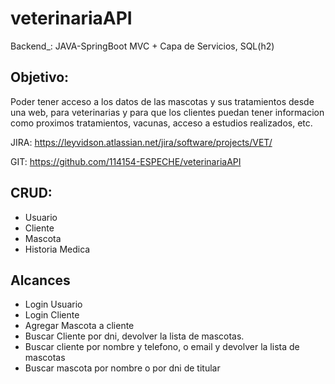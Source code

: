 # veterinariaAPI
Backend_:
JAVA-SpringBoot MVC + Capa de Servicios, SQL(h2)

Objetivo:
-
Poder tener acceso a los datos de las mascotas y sus tratamientos
desde una web, para veterinarias y para que los clientes puedan tener informacion como proximos 
tratamientos, vacunas, acceso a estudios realizados, etc.

JIRA:
https://leyvidson.atlassian.net/jira/software/projects/VET/

GIT:
https://github.com/114154-ESPECHE/veterinariaAPI

CRUD:
-

- Usuario
- Cliente
- Mascota
- Historia Medica

Alcances
-

- Login Usuario
- Login Cliente
- Agregar Mascota a cliente
- Buscar Cliente por dni, devolver la lista de mascotas.
- Buscar cliente por nombre y telefono, o email y devolver la lista de mascotas
- Buscar mascota por nombre o por dni de titular






